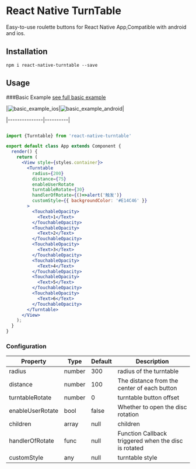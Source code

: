 # React Native TurnTable
Easy-to-use roulette buttons for React Native App,Compatible with android and ios.

## Installation
```
npm i react-native-turntable --save
```

## Usage

###Basic Example
[see full basic example](https://github.com/ltyx55mlb/react-native-turntable/blob/master/example/App.js)

|![basic_example_ios](http://images.cnblogs.com/cnblogs_com/syfnx/1016118/o_giffff.gif)|![basic_example_android](http://images.cnblogs.com/cnblogs_com/syfnx/1016118/o_androidgif.gif)|

|---------------|----------|
```jsx

import {Turntable} from 'react-native-turntable'

export default class App extends Component {
  render() {
    return (
      <View style={styles.container}>
        <Turntable
          radius={200}
          distance={75}
          enableUserRotate
          turntableRotate={30}
          handlerOfRotate={()=>alert('触发')}
          customStyle={{ backgroundColor: '#E14C46' }}
        >
          <TouchableOpacity>
            <Text>1</Text>
          </TouchableOpacity>
          <TouchableOpacity>
            <Text>2</Text>
          </TouchableOpacity>
          <TouchableOpacity>
            <Text>3</Text>
          </TouchableOpacity>
          <TouchableOpacity>
            <Text>4</Text>
          </TouchableOpacity>
          <TouchableOpacity>
            <Text>5</Text>
          </TouchableOpacity>
          <TouchableOpacity>
            <Text>6</Text>
          </TouchableOpacity>
        </Turntable>
      </View>
    );
  }
}
```

### Configuration
| Property | Type | Default | Description |
|---------------|----------|-------------|----------------------------------------------------------------|
| radius | number | 300 | radius of the turntable |
| distance | number |100 | The distance from the center of each button |
| turntableRotate | number | 0 |turntable button offset|
| enableUserRotate | bool | false |Whether to open the disc rotation |
| children | array | null | children  |
| handlerOfRotate | func | null | Function Callback triggered when the disc is rotated |
| customStyle | any | null | turntable style |
